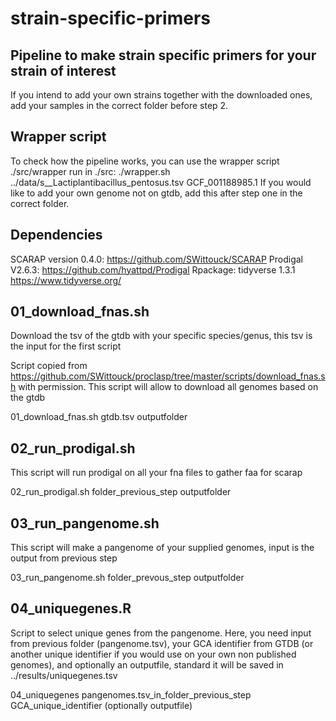 # strain-specific-primers
## Pipeline to make strain specific primers for your strain of interest
If you intend to add your own strains together with the downloaded ones, add 
your samples in the correct folder before step 2.

## Wrapper script
To check how the pipeline works, you can use the wrapper script ./src/wrapper
run in ./src: ./wrapper.sh ../data/s__Lactiplantibacillus_pentosus.tsv 
GCF_001188985.1 
If you would like to add your own genome not on gtdb, add this after step one
in the correct folder.


## Dependencies
SCARAP version 0.4.0: https://github.com/SWittouck/SCARAP
Prodigal V2.6.3: https://github.com/hyattpd/Prodigal
Rpackage: tidyverse 1.3.1 https://www.tidyverse.org/

## 01_download_fnas.sh
Download the tsv of the gtdb with your specific species/genus, this tsv is the 
input for the first script

Script copied from 
https://github.com/SWittouck/proclasp/tree/master/scripts/download_fnas.sh with
permission. This script will allow to download all genomes based on the gtdb

01_download_fnas.sh gtdb.tsv outputfolder

## 02_run_prodigal.sh
This script will run prodigal on all your fna files to gather faa for scarap

02_run_prodigal.sh folder_previous_step outputfolder

## 03_run_pangenome.sh
This script will make a pangenome of your supplied genomes, input is the output
from previous step

03_run_pangenome.sh folder_prevous_step outputfolder

## 04_uniquegenes.R
Script to select unique genes from the pangenome. Here, you need input from
previous folder (pangenome.tsv), your GCA identifier from GTDB (or another
unique identifier if you would use on your own non published genomes), and
optionally an outputfile, standard it will be saved in ../results/uniquegenes.tsv

04_uniquegenes pangenomes.tsv_in_folder_previous_step GCA_unique_identifier
 (optionally outputfile)
